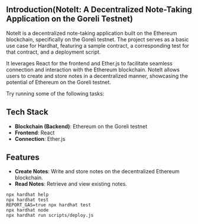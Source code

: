 
## Introduction(NoteIt: A Decentralized Note-Taking Application on the Goreli Testnet)


NoteIt is a decentralized note-taking application built on the Ethereum blockchain, specifically on the Goreli testnet. The project serves as a basic use case for Hardhat, featuring a sample contract, a corresponding test for that contract, and a deployment script.

It leverages React for the frontend and Ether.js to facilitate seamless connection and interaction with the Ethereum blockchain. NoteIt allows users to create and store notes in a decentralized manner, showcasing the potential of Ethereum on the Goreli testnet.

Try running some of the following tasks:

## Tech Stack

- **Blockchain (Backend)**: Ethereum on the Goreli testnet
- **Frontend**: React
- **Connection**: Ether.js

## Features

- **Create Notes**: Write and store notes on the decentralized Ethereum blockchain.
- **Read Notes**: Retrieve and view existing notes.

```shell
npx hardhat help
npx hardhat test
REPORT_GAS=true npx hardhat test
npx hardhat node
npx hardhat run scripts/deploy.js
```




